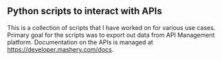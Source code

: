 ## Python scripts to interact with APIs

This is a collection of scripts that I have worked on for various use cases. Primary goal for the scripts was to export out data from API Management platform. 
Documentation on the APIs is managed at https://developer.mashery.com/docs. 


